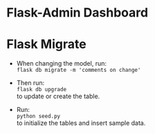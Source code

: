 # Flask-Admin Dashboard 

# Flask Migrate
- When changing the model, run:  
  `flask db migrate -m 'comments on change'`

- Then run:  
  `flask db upgrade`  
  to update or create the table.

- Run:  
  `python seed.py`  
  to initialize the tables and insert sample data.
